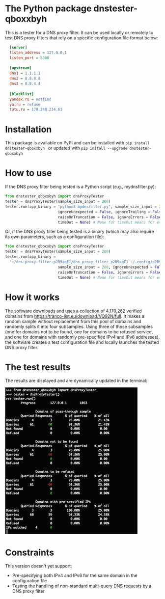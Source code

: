 # The Python package dnstester-qboxxbyh
This is a tester for a DNS proxy filter. It can be used locally or remotely to test DNS proxy filters that rely on a specific configuration file format below:
```ini
  [server]
  listen_address = 127.0.0.1
  listen_port = 5300
                    
  [upstream]
  dns1 = 1.1.1.1
  dns2 = 8.8.8.8
  dns3 = 8.8.4.4
                    
  [blacklist]
  yandex.ru = notfind
  ya.ru = refuse
  tutu.ru = 178.248.234.61
```

# Installation

This package is available on PyPI and can be installed with ```pip install dnstester-qboxxbyh ``` or updated with ```pip install --upgrade dnstester-qboxxbyh ```

# How to use

If the DNS proxy filter being tested is a Python script (e.g., mydnsfilter.py): 
```python
from dnstester_qboxxbyh import dnsProxyTester
tester = dnsProxyTester(sample_size_input = 200)
tester.run(app_binary = "python3 mydnsfilter.py", sample_size_input = 200,
                        ignoreUnexpected = False, ignoreTrailing = False,
                        raiseOnTruncation = False, ignoreErrors = False,
                        timeOut = None) # None for timeOut means for ever
```

Or, if the DNS proxy filter being tested is a binary (which may also require its own parameters, such as a configuration file):

```python
from dnstester_qboxxbyh import dnsProxyTester
tester = dnsProxyTester(sample_size_input = 200)
tester.run(app_binary =
  "~/dns-proxy-filter-p2B9agE1/dns_proxy_filter_p2B9agE1 ~/.config/p2B9agE1/dns-proxy-p2B9agE1.conf",
                        sample_size_input = 200, ignoreUnexpected = False, ignoreTrailing = False, cores = 16,
                        raiseOnTruncation = False, ignoreErrors = False,
                        timeOut = None) # None for timeOut means for ever
```

# How it works

The software downloads and uses a collection of 4,170,262 verified domains from https://tranco-list.eu/download/VQ92N/full. It makes a random sample without replacement from this pool of domains and randomly splits it into four subsamples. Using three of those subsamples (one for domains not to be found, one for domains to be refused service, and one for domains with randomly pre-specified IPv4 and IPv6 addresses), the software creates a test configuration file and locally launches the tested DNS proxy filter.

# The test results

The results are displayed and are dynamically updated in the terminal:

![Example screenshot](pics/updated_test_results.png)

# Constraints

This version doesn't yet support:
* Pre-specifying both IPv4 and IPv6 for the same domain in the configuration file
* Testing the handling of non-standard multi-query DNS requests by a DNS proxy filter
